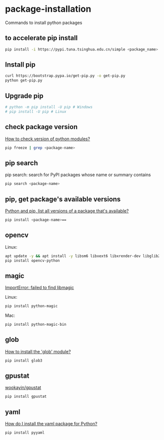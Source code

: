# package-installation
Commands to install python packages

## to accelerate pip install
```bash
pip install -i https://pypi.tuna.tsinghua.edu.cn/simple <package_name>
```

## Install pip
```bash
curl https://bootstrap.pypa.io/get-pip.py -o get-pip.py
python get-pip.py
```

## Upgrade pip
```bash
# python -m pip install -U pip # Windows
# pip install -U pip # Linux
```

## check package version
[How to check version of python modules?](https://stackoverflow.com/questions/20180543/how-to-check-version-of-python-modules)
```bash
pip freeze | grep <package-name>
```

## pip search
pip search: search for PyPI packages whose name or summary contains
```bash
pip search <package-name>
```

## pip, get package's available versions
[Python and pip, list all versions of a package that's available?](https://stackoverflow.com/questions/4888027/python-and-pip-list-all-versions-of-a-package-thats-available)
```bash
pip install <package-name>==
```

## opencv
Linux:
```bash
apt update -y && apt install -y libsm6 libxext6 libxrender-dev libglib2.0-0
pip install opencv-python
```

## magic
[ImportError: failed to find libmagic](https://github.com/tyiannak/pyAudioAnalysis/issues/128)

Linux:
```sh
pip install python-magic
```
Mac:
```sh
pip install python-magic-bin
```

## glob
[How to install the 'glob' module?](https://stackoverflow.com/questions/42964691/how-to-install-the-glob-module)
```sh
pip install glob3
```

## gpustat
[wookayin/gpustat](https://github.com/wookayin/gpustat)
```sh
pip install gpustat
```

## yaml
[How do I install the yaml package for Python?](https://stackoverflow.com/questions/14261614/how-do-i-install-the-yaml-package-for-python)
```sh
pip install pyyaml
```
